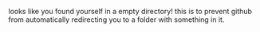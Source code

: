 looks like you found yourself in a empty directory! this is to prevent github from automatically redirecting you to a folder with something in it.
